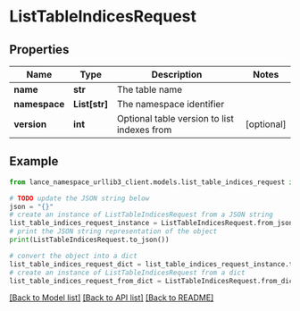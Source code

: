 # ListTableIndicesRequest


## Properties

Name | Type | Description | Notes
------------ | ------------- | ------------- | -------------
**name** | **str** | The table name | 
**namespace** | **List[str]** | The namespace identifier | 
**version** | **int** | Optional table version to list indexes from | [optional] 

## Example

```python
from lance_namespace_urllib3_client.models.list_table_indices_request import ListTableIndicesRequest

# TODO update the JSON string below
json = "{}"
# create an instance of ListTableIndicesRequest from a JSON string
list_table_indices_request_instance = ListTableIndicesRequest.from_json(json)
# print the JSON string representation of the object
print(ListTableIndicesRequest.to_json())

# convert the object into a dict
list_table_indices_request_dict = list_table_indices_request_instance.to_dict()
# create an instance of ListTableIndicesRequest from a dict
list_table_indices_request_from_dict = ListTableIndicesRequest.from_dict(list_table_indices_request_dict)
```
[[Back to Model list]](../README.md#documentation-for-models) [[Back to API list]](../README.md#documentation-for-api-endpoints) [[Back to README]](../README.md)


